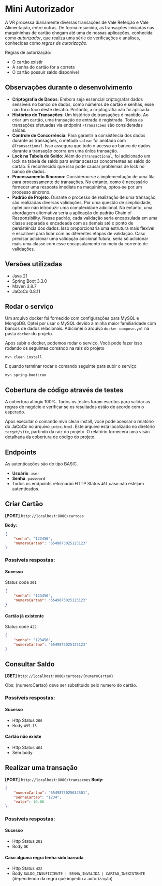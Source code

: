 # Mini Autorizador

A VR processa diariamente diversas transações de Vale Refeição e Vale Alimentação, entre outras. De forma resumida, as transações iniciadas nas maquininhas de cartão chegam até uma de nossas aplicações, conhecida como *autorizador*, que realiza uma série de verificações e análises, conhecidas como *regras de autorização*.

Regras de autorização:
- O cartão existir
- A senha do cartão for a correta
- O cartão possuir saldo disponível

## Observações durante o desenvolvimento

- **Criptografia de Dados**: Embora seja essencial criptografar dados sensíveis no banco de dados, como números de cartão e senhas, esse não foi o foco deste desafio. Portanto, a criptografia não foi aplicada.
- **Histórico de Transações**: Um histórico de transações é mantido. Ao criar um cartão, uma transação de entrada é registrada. Todas as transações efetuadas via endpoint `/transacoes` são consideradas saídas.
- **Controle de Concorrência**: Para garantir a consistência dos dados durante as transações, o método `salvar` foi anotado com `@Transactional`. Isso assegura que todo o acesso ao banco de dados durante a transação ocorra em uma única transação.
- **Lock na Tabela de Saldo**: Além do `@Transactional`, foi adicionado um lock na tabela de saldo para evitar acessos concorrentes ao saldo do cartão. É reconhecido que isso pode causar problemas de lock no banco de dados.
- **Processamento Síncrono**: Considerou-se a implementação de uma fila para processamento de transações. No entanto, como é necessário fornecer uma resposta imediata na maquininha, optou-se por um processo síncrono.
- **Padrão de Projeto**: Durante o processo de realização de uma transação, são realizadas diversas validações. Por uma questão de simplicidade, optei por não introduzir uma complexidade adicional. No entanto, uma abordagem alternativa seria a aplicação do padrão Chain of Responsibility. Nesse padrão, cada validação seria encapsulada em uma classe separada e encadeada com as demais até o ponto de persistência dos dados. Isso proporcionaria uma estrutura mais flexível e escalável para lidar com as diferentes etapas de validação. Caso precisar adicionar uma validação adicional futura, seria só adicionar mais uma classe com esse encapsulamento no meio da corrente de validações.
## Versões utilizadas
- Java 21
- Spring Boot 3.3.0
- Maven 3.8.7
- JaCoCo 0.8.11

## Rodar o serviço
Um arquivo docker foi fornecido com configurações para MySQL e MongoDB. Optei por usar o MySQL devido à minha maior familiaridade com bancos de dados relacionais. Adicionei o arquivo `docker-compose.yml` na pasta `docker` do projeto.

Apos subir o docker, podemos rodar o serviço. Você pode fazer isso rodando os seguintes comando na raiz do projeto
```
mvn clean install
```
E quando terminar rodar o comando seguinte para subir o serviço
```
mvn spring-boot:run
```

## Cobertura de código através de testes

A cobertura atingiu 100%. Todos os testes foram escritos para validar as regras de negócio e verificar se os resultados estão de acordo com o esperado.

Após executar o comando mvn clean install, você pode acessar o relatório do JaCoCo no arquivo `index.html`. Este arquivo está localizado no diretório `target/site`, partindo da raiz do projeto. O relatório fornecerá uma visão detalhada da cobertura de código do projeto.

## Endpoints

As autenticações são do tipo BASIC.

- **Usuário**: `user`
- **Senha**: `password`
- Todos os endpoints retornarão HTTP Status `401` caso não estejam autenticados.

## Criar Cartão

**[POST]** `http://localhost:8080/cartoes`

**Body:**
```json
{
    "senha": "123456",
    "numeroCartao": "6549873025123123"
}
```

### Possíveis respostas:
#### Sucesso
Status code `201`
```json
{
    "senha": "123456",
    "numeroCartao": "6549873025123123"
}
```

#### Cartão já existente
Status code `422`
```json
{
    "senha": "123456",
    "numeroCartao": "6549873025123123"
}
```

## Consultar Saldo

**[GET]** `http://localhost:8080/cartoes/{numeroCartao}`

Obs: {numeroCartao} deve ser substituído pelo numero do cartão.

### Possíveis respostas:
#### Sucesso
- Http Status `200`
- Body `495.15`

#### Cartão não existe
- Http Status `404`
- Sem body

## Realizar uma transação

**[POST]** `http://localhost:8080/transacoes`
**Body:**
```json
{ 
    "numeroCartao": "6549873025634501",
    "senhaCartao": "1234",
    "valor": 10.00
}
```

### Possíveis respostas:
#### Sucesso
- Http Status `201`
- Body `OK`

#### Caso alguma regra tenha sido barrada
- Http Status `422`
- Body `SALDO_INSUFICIENTE | SENHA_INVALIDA | CARTAO_INEXISTENTE` (dependendo da regra que impediu a autorização)